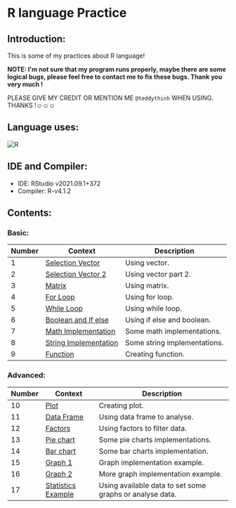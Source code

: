 # R language Practice 

## Introduction:

This is some of my practices about R language!

**NOTE: I'm not sure that my program runs properly, maybe there are some logical bugs, please feel free to contact me to fix these bugs. Thank you very much !**

PLEASE GIVE MY CREDIT OR MENTION ME `@teddythinh` WHEN USING. THANKS !☺️☺️☺️

## Language uses:

![R](https://img.shields.io/badge/r-%23276DC3.svg?style=for-the-badge&logo=r&logoColor=white)

## IDE and Compiler:

- IDE: RStudio v2021.09.1+372
- Compiler: R-v4.1.2

## Contents:

### Basic:
| Number | Context | Description |
| ------ | ------- | ----------- |
| 1      | [Selection Vector](https://github.com/teddythinh/R-language-Practice/blob/main/SelectionVector.r) | Using vector.
| 2      | [Selection Vector 2](https://github.com/teddythinh/R-language-Practice/blob/main/SelectionVector2.r) | Using vector part 2.
| 3      | [Matrix](https://github.com/teddythinh/R-language-Practice/blob/main/Matrix.r) | Using matrix.
| 4      | [For Loop](https://github.com/teddythinh/R-language-Practice/blob/main/ForLoop.r) | Using for loop.
| 5      | [While Loop](https://github.com/teddythinh/R-language-Practice/blob/main/WhileLoop.r) | Using while loop.
| 6      | [Boolean and If else](https://github.com/teddythinh/R-language-Practice/blob/main/BooleanAndIfElse.r) | Using if else and boolean.
| 7      | [Math Implementation](https://github.com/teddythinh/R-language-Practice/blob/main/MathImplementation.r) | Some math implementations.
| 8      | [String Implementation](https://github.com/teddythinh/R-language-Practice/blob/main/StringImplementation.r) | Some string implementations.
| 9      | [Function](https://github.com/teddythinh/R-language-Practice/blob/main/Function.r) | Creating function.

### Advanced:
| Number | Context | Description |
| ------ | ------- | ----------- |
| 10     | [Plot](https://github.com/teddythinh/R-language-Practice/blob/main/UsingPlot.r) | Creating plot. 
| 11     | [Data Frame](https://github.com/teddythinh/R-language-Practice/blob/main/DataFrames.r) | Using data frame to analyse.
| 12     | [Factors](https://github.com/teddythinh/R-language-Practice/blob/main/Factors.r) | Using factors to filter data.
| 13     | [Pie chart](https://github.com/teddythinh/R-language-Practice/blob/main/PieCharts.r) | Some pie charts implementations.
| 14     | [Bar chart](https://github.com/teddythinh/R-language-Practice/blob/main/BarCharts.r) | Some bar charts implementation.
| 15     | [Graph 1](https://github.com/teddythinh/R-language-Practice/blob/main/Graph.r) | Graph implementation example.
| 16     | [Graph 2](https://github.com/teddythinh/R-language-Practice/blob/main/Graph2.r) | More graph implementation example.
| 17     | [Statistics Example](https://github.com/teddythinh/R-language-Practice/blob/main/StatisticsExample.r) | Using available data to set some graphs or analyse data.
